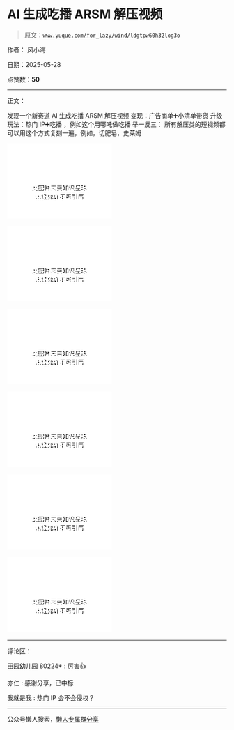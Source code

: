 # AI 生成吃播 ARSM 解压视频

> 原文：[`www.yuque.com/for_lazy/wind/ldgtpw60h32log3o`](https://www.yuque.com/for_lazy/wind/ldgtpw60h32log3o)

作者： 风小海

日期：2025-05-28

点赞数：**50**

* * *

正文：

发现一个新赛道 AI 生成吃播 ARSM 解压视频 变现：广告商单➕小清单带货 升级玩法：热门 IP➕吃播 ，例如这个用哪吒做吃播 举一反三：
所有解压类的短视频都可以用这个方式复刻一遍，例如，切肥皂，史莱姆

![](img/57cbae289d40556da3788ad30816baa2.png "None")

![](img/644da2ddff87af2eb52da19dbe945034.png "None")

![](img/c98dd43168906d624f073d2b37ec921f.png "None")

![](img/1999660638e1866f026753f678a8c777.png "None")

![](img/0250b44803bdbc7183701778fe2faca0.png "None")

![](img/74cf13fa338f182d2917496292d160db.png "None")

* * *

评论区：

田园幼儿园 80224* : 厉害👍

亦仁 : 感谢分享，已中标

我就是我 : 热门 IP 会不会侵权？

* * *

公众号懒人搜索，[懒人专属群分享](https://lazybook.fun/#/blog/group)